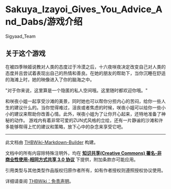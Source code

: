 # Sakuya_Izayoi_Gives_You_Advice_And_Dabs/游戏介绍

<!-- source html: G:\repos\THBWiki-Markdown-Builder\THBWikiMarkdown\Temp\main\2\24\ns0%3ASakuya_Izayoi_Gives_You_Advice_And_Dabs%2F%E6%B8%B8%E6%88%8F%E4%BB%8B%E7%BB%8D.html -->

Sigyaad_Team

## 关于这个游戏
  
在被四季映姬说教对人类的态度过于冷漠之后，十六夜咲夜决定改变自己对人类的态度并且尝试着表现出自己的热情和善良。在她的朋友的帮助下，当你沉睡在舒适的海滩上时，她的映像进入了你的脑海之中。
  
  
"对于你来说，这里算是一个隐匿的私人空间哦。这里随时都欢迎你哦。"
  
  
和咲夜小姐一起享受沙滩的美景，同时她也可以帮你分担内心的苦闷，给你一些人生的建议什么的。当你觉得难过，沮丧或者焦虑的时候，咲夜小姐可以给你一些小小的建议来帮助你改善心情。此外，咲夜小姐为了让你开心起来，还特地准备了神秘的动作。
游戏内有着非常可爱的ZUN式风格的立绘，还有一片静谧的沙滩和许多能够帮得上忙的建议和策略，放下心中的杂念来享受它吧。
  





---

此文档由 [THBWiki-Markdown-Builder](https://github.com/Delsin-Yu/THBWiki-Markdown-Builder) 构建。

文档中的所有内容除特殊注明外，均在 [**知识共享(Creative Commons) 署名-非商业性使用-相同方式共享 3.0 协议**](https://creativecommons.org/licenses/by-sa/3.0/deed.zh-hans) 下提供，附加条款亦可能应用。

引用类型与其他类型作品版权归原作者所有，如有作者授权则遵照授权协议使用。

详细请查阅 [THBWiki：免责声明](https://thbwiki.cc/THBWiki:%E5%85%8D%E8%B4%A3%E5%A3%B0%E6%98%8E)。

